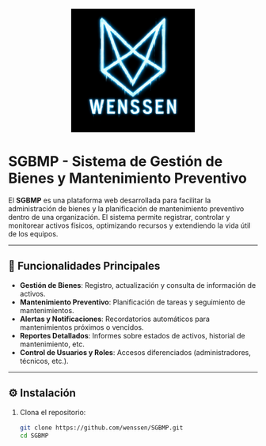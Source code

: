 <p align="center">
  <img src="https://github.com/wenssen/SGBMP/blob/main/wenssen_logo.png" width="250" alt="Logo Wenssen">
</p>

# SGBMP - Sistema de Gestión de Bienes y Mantenimiento Preventivo

El **SGBMP** es una plataforma web desarrollada para facilitar la administración de bienes y la planificación de mantenimiento preventivo dentro de una organización. El sistema permite registrar, controlar y monitorear activos físicos, optimizando recursos y extendiendo la vida útil de los equipos.

---

## 🚀 Funcionalidades Principales

- **Gestión de Bienes**: Registro, actualización y consulta de información de activos.
- **Mantenimiento Preventivo**: Planificación de tareas y seguimiento de mantenimientos.
- **Alertas y Notificaciones**: Recordatorios automáticos para mantenimientos próximos o vencidos.
- **Reportes Detallados**: Informes sobre estados de activos, historial de mantenimiento, etc.
- **Control de Usuarios y Roles**: Accesos diferenciados (administradores, técnicos, etc.).

---

## ⚙️ Instalación

1. Clona el repositorio:
   ```bash
   git clone https://github.com/wenssen/SGBMP.git
   cd SGBMP
